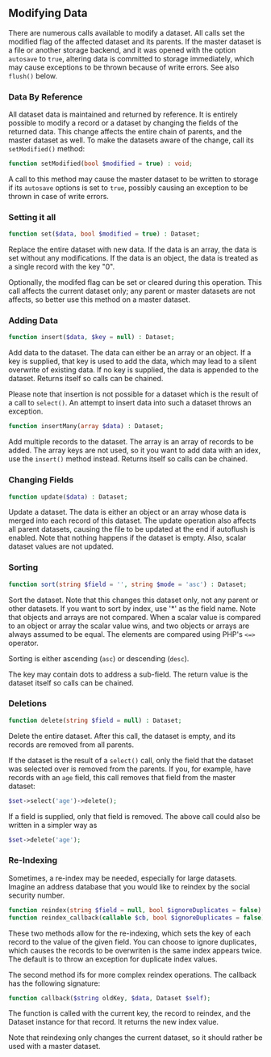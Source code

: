 ## Modifying Data

There are numerous calls available to modify a dataset. All calls set the modified flag of the affected dataset and its parents. If the master dataset is a file or another storage backend, and it was opened with the option `autosave` to `true`, altering data is committed to storage immediately, which may cause exceptions to be thrown because of write errors. See also `flush()` below.

### Data By Reference

All dataset data is maintained and returned by reference. It is entirely possible to modify a record or a dataset by changing the fields of the returned data. This change affects the entire chain of parents, and the master dataset as well. To make the datasets aware of the change, call its `setModified()` method:

```php
function setModified(bool $modified = true) : void;
```
A call to this method may cause the master dataset to be written to storage if its `autosave` options is set to `true`, possibly causing an exception to be thrown in case of write errors.

### Setting it all

```php
function set($data, bool $modified = true) : Dataset;
```
Replace the entire dataset with new data. If the data is an array, the data is set without any modifications. If the data is an object, the data is treated as a single record with the key "0".

Optionally, the modifed flag can be set or cleared during this operation. This call affects the current dataset only; any parent or master datasets are not affects, so better use this method on a master dataset.

### Adding Data

```php
function insert($data, $key = null) : Dataset;
```

Add data to the dataset. The data can either be an array or an object. If a key is supplied, that key is used to add the data, which may lead to a silent overwrite of existing data. If no key is supplied, the data is appended to the dataset. Returns itself so calls can be chained.

Please note that insertion is not possible for a dataset which is the result of a call to `select()`. An attempt to insert data into such a dataset throws an exception.

```php
function insertMany(array $data) : Dataset;
```
Add multiple records to the dataset. The array is an array of records to be added. The array keys are not used, so it you want to add data with an idex, use the `insert()` method instead. Returns itself so calls can be chained.

### Changing Fields

```php
function update($data) : Dataset;
```
Update a dataset. The data is either an object or an array whose data is merged into each record of this dataset. The update operation also affects all parent datasets, causing the file to be updated at the end if autoflush is enabled. Note that nothing happens if the dataset is empty. Also, scalar dataset values are not updated.

### Sorting

```php
function sort(string $field = '', string $mode = 'asc') : Dataset;
```
Sort the dataset. Note that this changes this dataset only, not any parent or other datasets. If you want to sort by index, use '*' as the field name. Note that objects and arrays are not compared. When a scalar value is compared to an object or array the scalar value wins, and two objects or arrays are always assumed to be equal. The elements are compared using PHP's `<=>` operator.

Sorting is either ascending (`asc`) or descending (`desc`).

The key may contain dots to address a sub-field. The return value is the dataset itself so calls can be chained.

### Deletions

```php
function delete(string $field = null) : Dataset;
```
Delete the entire dataset. After this call, the dataset is empty, and its records are removed from all parents.

If the dataset is the result of a `select()` call, only the field that the dataset was selected over is removed from the parents. If you, for example, have records with an `age` field, this call removes that field from the master dataset:

```php
$set->select('age')->delete();
```
If a field is supplied, only that field is removed. The above call could also be written in a simpler way as
```php
$set->delete('age');
```
### Re-Indexing

Sometimes, a re-index may be needed, especially for large datasets. Imagine an address database that you would like to reindex by the social security number.
```php
function reindex(string $field = null, bool $ignoreDuplicates = false) : Dataset;
function reindex_callback(callable $cb, bool $ignoreDuplicates = false) : Dataset;
```
These two methods allow for the re-indexing, which sets the key of each record to the value of the given field. You can choose to ignore duplicates, which causes the records to be overwriten is the same index appears twice. The default is to throw an exception for duplicate index values.

The second method ifs for more complex reindex operations. The callback has the following signature:
```php
function callback($string oldKey, $data, Dataset $self);
```
The function is called with the current key, the record to reindex, and the Dataset instance for that record. It returns the new index value.

Note that reindexing only changes the current dataset, so it should rather be used with a master dataset.

